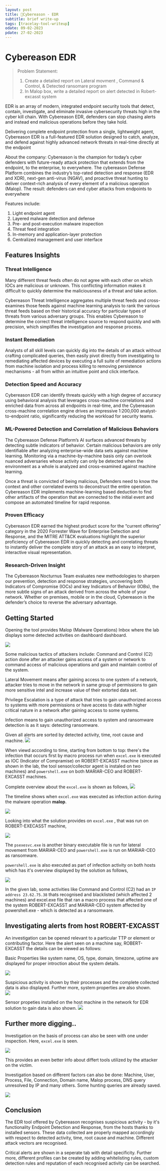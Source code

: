 ```yaml
---
layout: post
title: 🔧Cybereason - EDR
subtitle: brief write-up
tags: [tracelay-tool-writeup]
odate: 09-02-2023
pdate: 27-02-2023
---
```

# Cybereason EDR
> Problem Statement:
> 1. Create a detailed report on Lateral movment , Command & Control, & Detected ransomare program 
> 2. In Malop box, write a detailed report on alert detected in Robert-excasst system

EDR is an array of modern, integrated endpoint security tools that detect, contain, investigate, and eliminate invasive cybersecurity threats high in the cyber kill chain. With Cybereason EDR, defenders can stop chasing alerts and instead end malicious operations before they take hold.

Delivering complete endpoint protection from a single, lightweight agent, Cybereason EDR is a full-featured EDR solution designed to catch, analyze, and defend against highly advanced network threats in real-time directly at the endpoint

About the company:
Cybereason is the champion for today’s cyber defenders with future-ready attack protection that extends from the endpoint, to the enterprise, to everywhere. The cybereason Defense Platform combines the industry’s top-rated detection and response (EDR and XDR), next-gen anti-virus (NGAV), and proactive threat hunting to deliver context-rich analysis of every element of a malicious operation (Malop). The result: defenders can end cyber attacks from endpoints to everywhere

Features include:
1. Light endpoint agent
2. Layered malware detection and defense
3. Pre- and post-execution malware inspection
4. Threat feed integration
5. In-memory and application-layer protection
6. Centralized management and user interface

## Features Insights
### Threat Intelligence
Many different threat feeds often do not agree with each other on which IOCs are malicious or unknown. This conflicting information makes it difficult to quickly determine the maliciousness of a threat and take action.

Cybereason Threat Intelligence aggregates multiple threat feeds and cross-examines those feeds against machine learning analysis to rank the various threat feeds based on their historical accuracy for particular types of threats from various adversary groups. This enables Cybereason to determine the correct threat intelligence source to respond quickly and with precision, which simplifies the investigation and response process.

### Instant Remediation
Analysts of all skill levels can quickly dig into the details of an attack without crafting complicated queries, then easily pivot directly from investigating to remediating affected devices by executing a full suite of remediation actions from machine isolation and process killing to removing persistence mechanisms - all from within an intuitive point and click interface.

### Detection Speed and Accuracy
Cybereason EDR can identify threats quickly with a high degree of accuracy using behavioral analysis that leverages cross-machine correlations and enriched data from across all endpoints in real-time, and the Cybereason cross-machine correlation engine drives an impressive 1:200,000 analyst-to-endpoint ratio, significantly reducing the workload for security teams.

### ML-Powered Detection and Correlation of Malicious Behaviors
The Cybereason Defense Platform’s AI surfaces advanced threats by detecting subtle indicators of behavior. Certain malicious behaviors are only identifiable after analyzing enterprise-wide data sets against machine learning. Monitoring via a machine-by-machine basis only can overlook nuanced adversaries whose activity can only be detected when the environment as a whole is analyzed and cross-examined against machine learning.

Once a threat is convicted of being malicious, Defenders need to know the context and other correlated events to deconstruct the entire operation. Cybereason EDR implements machine-learning based deduction to find other artifacts of the operation that are connected to the initial event and compose an automated timeline for rapid response.

### Proven Efficacy
Cybereason EDR earned the highest product score for the “current offering” category in the 2020 Forrester Wave for Enterprise Detection and Response, and the MITRE ATT&CK evaluations highlight the superior proficiency of Cybereason EDR in quickly detecting and correlating threats to instantly deliver the complete story of an attack as an easy to interpret, interactive visual representation.

### Research-Driven Insight
The Cybereason Nocturnus Team evaluates new methodologies to sharpen our prevention, detection and response strategies, uncovering both Indicators of Compromise (IOCs) and key Indicators of Behavior (IOBs), the more subtle signs of an attack derived from across the whole of your network. Whether on premises, mobile or in the cloud, Cybereason is the defender’s choice to reverse the adversary advantage.

## Getting Started
Opening the tool provides Malop (Malware Operations) Inbox where the lab displays some detected activities on dashboard dashboard.

![](../../../assets/images/cybereason/discovery_board.png)

Some malicious tactics of attackers include:
Command and Control (C2) action done after an attacker gains access of a system or network to command access of malicious operations and gain and maintain control of the system.

Lateral Movement means after gaining access to one system of a network, attacker tries to move in the network in same group of permissions to gain more sensitive intel and increase value of their extorted data set.

Privilege Escalation is a type of attack that tries to gain unauthorized access to systems with more permissions or have access to data with higher critical nature in a network after gaining access to some systems.

Infection means to gain unauthorized access to system and ransomware detection is as it says: detecting ransomware.

Given all alerts are sorted by detected activity, time, root cause and machine.
![](../../../assets/images/cybereason/malop.png)

When viewd according to time, starting from bottom to top: there's the infection that occurs first by macro process run when `excel.exe` is executed as IOC (Indicator of Compramise) on ROBERT-EXCASST machine (since as shown in the lab, the tool sensor/collector agent is instaled on two machines) and `powershell.exe` on both MARIAR-CEO and ROBERT-EXCASST machines.

Complete overview about the `excel.exe` is shown as follows,
![](../../../assets/images/cybereason/proc_excel_exe_overview.png)

The timeline shows when `excel.exe` was executed as infection action during the malware operation **malop**.

![](../../../assets/images/cybereason/proc_excel_exe_more_timeline.png)

Looking into what the solution provides on `excel.exe` , that was run on ROBERT-EXECASST machine,

![](../../../assets/images/cybereason/proc_excel_exe_more_machine.png)

The `psexesvc.exe` is another binary executable file is run for lateral movement from MARIAR-CEO and `powershell.exe` is run on MARIAR-CEO as ransomware. 

`powershell.exe` is also executed as part of infection activity on both hosts which has it's overview displayed by the solution as follows,

![](../../../assets/images/cybereason/proc_pwrshl_overview.png)

In the given lab, some activities like Command and Control (C2) had an `IP address 23.62.75.38` thats recognised and blacklisted (which affected 2 machines) and excel.exe file that ran a macro process that affected one of the system ROBERT-EXCASST and MARIAR-CEO system affected by powershell.exe - which is detected as a ransomware.

## Investigating alerts from host ROBERT-EXCASST
An investigation can be opened relevant to a particular TTP or element or contributing factor. Here the alert seen on a machine say, ROBERT-EXCASST the details can be viewed as follows:

Basic Properties like system name, OS, type, domain, timezone, uptime are displayed for proper introction about the system details.

![](../../../assets/images/cybereason/investigation_by_host_robert1.png)

Suspicious activity is shown by their processes and the complete collected data is also displayed. Further more, system properties are also shown.  
![](../../../assets/images/cybereason/investigation_by_host_robert2.png)

Sensor propeties installed on the host machine in the network for EDR solution to gain data is also shown.
![](../../../assets/images/cybereason/investigation_by_host_robert3.png)

## Further more digging..
Investigation on the basis of process can also be seen with one under inspection. Here, `excel.exe` is seen.

![](../../../assets/images/cybereason/proc_excel_exe_more.png)

This provides an even better info about differt tools utilized by the attacker on the victim.

Investigation based on different factors can also be done: Machine, User, Process, File, Connection, Domain name, Malop process, DNS query unresolved by IP and many others.
Some hunting queries are already saved.

![](../../../assets/images/cybereason/investigation_saved_queries.png)

## Conclusion
The EDR tool offered by Cybereason recognises suspicious activity - by it's functionality Endpoint Detection and Response, from the hosts thanks to installed sensors. These data collected are properly mapped accordingly with respect to detected activity, time, root cause and machine. Different attack vectors are recognised. 

Critical alerts are shown in a seperate tab with detail specificity. Further more, different profiles can be created by adding whitelisting rules, custom detection rules and reputation of each recognised activity can be searched.